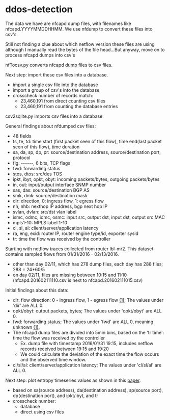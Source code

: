 # ddos-detection

The data we have are nfcapd dump files, with filenames like nfcapd.YYYYMMDDHHMM. We use nfdump to convert these files into csv's.

Still not finding a clue about which netflow version these files are using although I manually read the bytes of the file head...But anyway, move on to process nfcapd dumps into csv's

nfTocsv.py converts nfcapd dump files to csv files.

Next step: import these csv files into a database. 
- import a single csv file into the database
- import a group of csv's into the database
 - crosscheck number of records match: 
   - 23,460,191 from direct counting csv files
   - 23,460,191 from counting the database entries

csv2sqlite.py imports csv files into a database.

General findings about nfdumped csv files:
- 48 fields
- ts, te, td: time start (first packet seen of this flow), time end(last packet seen of this flow), time duration
- sa, da, sp, dp, pr: source/destination address, source/destination port, protocol
- flg: ------, 6 bits, TCP flags
- fwd: forwarding status
- stos, dtos: src/des TOS
- ipkt, ibyt, opkt, obyt: incoming packets/bytes, outgoing packets/bytes
- in, out: input/output interface SNMP number
- sas, das: source/destination BGP AS
- smk, dmk: source/destination mask
- dir: direction, 0: ingress flow, 1: egress flow
- nh, nhb: nexthop IP address, bgp next hop IP
- svlan, dvlan: src/dst vlan label
- ismc, odmc, idmc, osmc: input src, output dst, input dst, output src MAC
- mpls1-10: MPLS label 1-10
- cl, sl, al: client/server/application latency
- ra, eng, exid: router IP, router engine type/id, exporter sysid
- tr: time the flow was received by the controller


Starting with netflow traces collected from router lbl-mr2. This dataset contains sampled flows from 01/31/2016 - 02/13/2016.
- other than day 02/11, which has 278 dump files, each day has 288 files; 288 = 24*60/5
- on day 02/11, files are missing between 10:15 and 11:10 (nfcapd.201602111110.csv is next to nfcapd.201602111015.csv)

Initial findings about this data:
- dir: flow direction: 0 - ingress flow, 1 - egress flow [(1)]; The values under 'dir' are ALL 0. 
- opkt/obyt: output packets, bytes; The values under 'opkt/obyt' are ALL 0.
- fwd: forwarding status; The values under 'fwd' are ALL 0, meaning unknown [(1)].
- The nfcapd dump files are divided into 5min bins, based on the 'tr time': time the flow was received by the controller
   - Ex. dump file with timestamp 2016/01/31 19:15, includes netflow records received between 19:15 and 19:20
   - We could calculate the deviation of the exact time the flow occurs and the observed time window.
- cl/sl/al: client/server/application latency; The values under 'cl/sl/al' are ALL 0.

[(1)]:http://www.cisco.com/en/US/technologies/tk648/tk362/technologies_white_paper09186a00800a3db9.html

Next step: plot entropy timeseries values as shown in this [paper](https://users.ece.cmu.edu/~vsekar/papers/imcfp04-nychis.pdf).
- based on sa(source address), da(destination address), sp(source port), dp(destination port), and ipkt/ibyt, and tr
- crosscheck number:
   - database
   - direct using csv files

